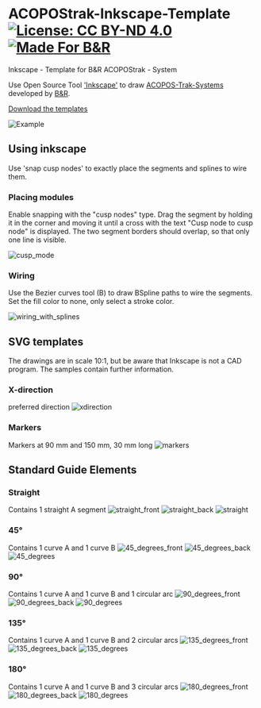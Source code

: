 # ACOPOStrak-Inkscape-Template [![License: CC BY-ND 4.0](https://img.shields.io/badge/License-CC%20BY--ND%204.0-lightgrey.svg)](https://creativecommons.org/licenses/by-nd/4.0/) [![Made For B&R](https://github.com/hilch/BandR-badges/blob/main/Made-For-BrAutomation.svg)](https://www.br-automation.com)
Inkscape - Template for B&amp;R ACOPOStrak - System

Use Open Source Tool ['Inkscape'](https://inkscape.org/en/) to draw [ACOPOS-Trak-Systems](https://www.br-automation.com/en/products/versatile-transport-systems/acopostrak/)
developed by [B&amp;R](https://www.br-automation.com).

[Download the templates](https://github.com/hilch/ACOPOStrak-Inkscape-Template/releases)

![Example](./example.svg)

## Using inkscape
Use 'snap cusp nodes' to exactly place the segments and splines to wire them.

### Placing modules
Enable snapping with the "cusp nodes" type. Drag the segment by holding it in the corner and moving it until a cross with the text "Cusp node to cusp node" is displayed. The two segment borders should overlap, so that only one line is visible.

![cusp_mode](/doc/cusp_mode.png)

### Wiring
Use the Bezier curves tool (B) to draw BSpline paths to wire the segments. Set the fill color to none, only select a stroke color. 

![wiring_with_splines](/doc/wiring_with_splines.png)


## SVG templates
The drawings are in scale 10:1, but be aware that Inkscape is not a CAD program. The samples contain further information.

### X-direction
preferred direction
![xdirection](/doc/xdirection.png)
### Markers
Markers at 90 mm and 150 mm, 30 mm long
![markers](/doc/markers.png)


## Standard Guide Elements

### Straight
Contains 1 straight A segment
![straight_front](/doc/straight_front.png)
![straight_back](/doc/straight_back.png)
![straight](/doc/straight.png)


### 45°
Contains 1 curve A and 1 curve B
![45_degrees_front](/doc/45_degrees_front.png)
![45_degrees_back](/doc/45_degrees_back.png)
![45_degrees](/doc/45_degrees.png)


### 90°
Contains 1 curve A and 1 curve B and 1 circular arc
![90_degrees_front](/doc/90_degrees_front.png)
![90_degrees_back](/doc/90_degrees_back.png)
![90_degrees](/doc/90_degrees.png)


### 135°
Contains 1 curve A and 1 curve B and 2 circular arcs
![135_degrees_front](/doc/135_degrees_front.png)
![135_degrees_back](/doc/135_degrees_back.png)
![135_degrees](/doc/135_degrees.png)


### 180°
Contains 1 curve A and 1 curve B and 3 circular arcs
![180_degrees_front](/doc/180_degrees_front.png)
![180_degrees_back](/doc/180_degrees_back.png)
![180_degrees](/doc/180_degrees.png)

